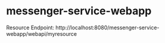 # messenger-service-webapp

Resource Endpoint: http://localhost:8080/messenger-service-webapp/webapi/myresource
